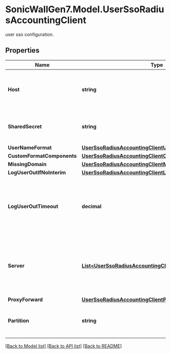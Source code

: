 # SonicWallGen7.Model.UserSsoRadiusAccountingClient
user sso configuration.

## Properties

Name | Type | Description | Notes
------------ | ------------- | ------------- | -------------
**Host** | **string** | Set the RADIUS accounting client&#39;s host name or IP address. | 
**SharedSecret** | **string** | Set the hexadecimal shared encryption key. | [optional] 
**UserNameFormat** | [**UserSsoRadiusAccountingClientUserNameFormat**](UserSsoRadiusAccountingClientUserNameFormat.md) |  | [optional] 
**CustomFormatComponents** | [**UserSsoRadiusAccountingClientCustomFormatComponents**](UserSsoRadiusAccountingClientCustomFormatComponents.md) |  | [optional] 
**MissingDomain** | [**UserSsoRadiusAccountingClientMissingDomain**](UserSsoRadiusAccountingClientMissingDomain.md) |  | [optional] 
**LogUserOutIfNoInterim** | [**UserSsoRadiusAccountingClientLogUserOutIfNoInterim**](UserSsoRadiusAccountingClientLogUserOutIfNoInterim.md) |  | [optional] 
**LogUserOutTimeout** | **decimal** | Log user out if no accounting interim updates are received                for the specified minutes. | [optional] 
**Server** | [**List&lt;UserSsoRadiusAccountingClientServerInner&gt;**](UserSsoRadiusAccountingClientServerInner.md) | Configure the server for receiving RADIUS accounting messages                forwarded from this client. | [optional] 
**ProxyForward** | [**UserSsoRadiusAccountingClientProxyForward**](UserSsoRadiusAccountingClientProxyForward.md) |  | [optional] 
**Partition** | **string** | Set the Radius Accounting client&#39;s user partition. | [optional] 

[[Back to Model list]](../README.md#documentation-for-models) [[Back to API list]](../README.md#documentation-for-api-endpoints) [[Back to README]](../README.md)

